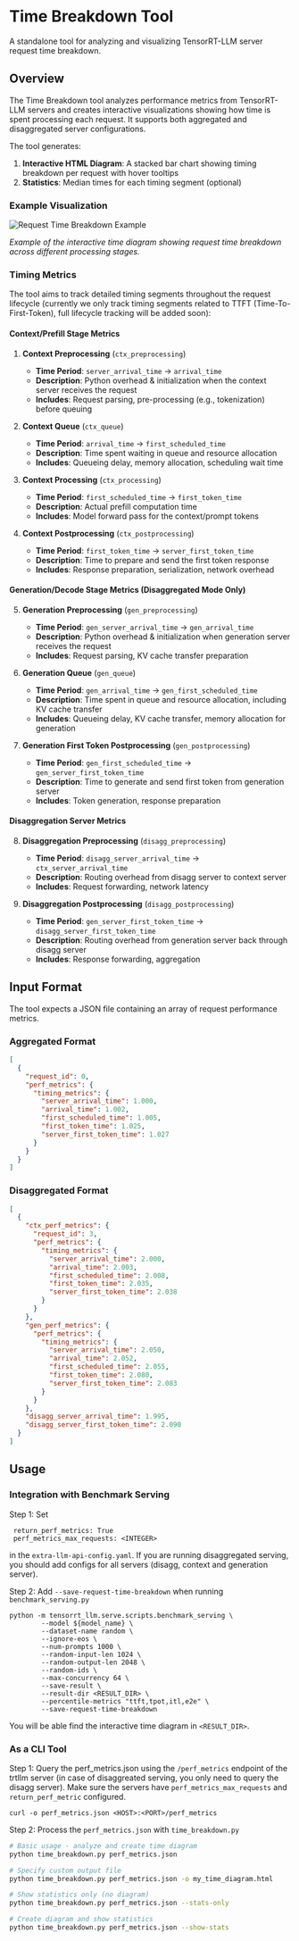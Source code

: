 # Time Breakdown Tool

A standalone tool for analyzing and visualizing TensorRT-LLM server request time breakdown.

## Overview

The Time Breakdown tool analyzes performance metrics from TensorRT-LLM servers and creates interactive visualizations showing how time is spent processing each request. It supports both aggregated and disaggregated server configurations.


The tool generates:

1. **Interactive HTML Diagram**: A stacked bar chart showing timing breakdown per request with hover tooltips
2. **Statistics**: Median times for each timing segment (optional)

### Example Visualization

![Request Time Breakdown Example](images/request_time_breakdown_example.png)

*Example of the interactive time diagram showing request time breakdown across different processing stages.*

### Timing Metrics

The tool aims to track detailed timing segments throughout the request lifecycle (currently we only track timing segments related to TTFT (Time-To-First-Token), full lifecycle tracking will be added soon):

#### Context/Prefill Stage Metrics

1. **Context Preprocessing** (`ctx_preprocessing`)
   - **Time Period**: `server_arrival_time` → `arrival_time`
   - **Description**: Python overhead & initialization when the context server receives the request
   - **Includes**: Request parsing, pre-processing (e.g., tokenization) before queuing

2. **Context Queue** (`ctx_queue`)
   - **Time Period**: `arrival_time` → `first_scheduled_time`
   - **Description**: Time spent waiting in queue and resource allocation
   - **Includes**: Queueing delay, memory allocation, scheduling wait time

3. **Context Processing** (`ctx_processing`)
   - **Time Period**: `first_scheduled_time` → `first_token_time`
   - **Description**: Actual prefill computation time
   - **Includes**: Model forward pass for the context/prompt tokens

4. **Context Postprocessing** (`ctx_postprocessing`)
   - **Time Period**: `first_token_time` → `server_first_token_time`
   - **Description**: Time to prepare and send the first token response
   - **Includes**:  Response preparation, serialization, network overhead

#### Generation/Decode Stage Metrics (Disaggregated Mode Only)

5. **Generation Preprocessing** (`gen_preprocessing`)
   - **Time Period**: `gen_server_arrival_time` → `gen_arrival_time`
   - **Description**: Python overhead & initialization when generation server receives the request
   - **Includes**: Request parsing, KV cache transfer preparation

6. **Generation Queue** (`gen_queue`)
   - **Time Period**: `gen_arrival_time` → `gen_first_scheduled_time`
   - **Description**: Time spent in queue and resource allocation, including KV cache transfer
   - **Includes**: 
     Queueing delay, KV cache transfer, memory allocation for generation

7. **Generation First Token Postprocessing** (`gen_postprocessing`)
   - **Time Period**: `gen_first_scheduled_time` → `gen_server_first_token_time`
   - **Description**: Time to generate and send first token from generation server
   - **Includes**: Token generation, response preparation

#### Disaggregation Server Metrics

8. **Disaggregation Preprocessing** (`disagg_preprocessing`)
   - **Time Period**: `disagg_server_arrival_time` → `ctx_server_arrival_time`
   - **Description**: Routing overhead from disagg server to context server
   - **Includes**: Request forwarding, network latency

9. **Disaggregation Postprocessing** (`disagg_postprocessing`)
   - **Time Period**: `gen_server_first_token_time` → `disagg_server_first_token_time`
   - **Description**: Routing overhead from generation server back through disagg server
   - **Includes**: Response forwarding, aggregation
## Input Format

The tool expects a JSON file containing an array of request performance metrics.

### Aggregated Format

```json
[
  {
    "request_id": 0,
    "perf_metrics": {
      "timing_metrics": {
        "server_arrival_time": 1.000,
        "arrival_time": 1.002,
        "first_scheduled_time": 1.005,
        "first_token_time": 1.025,
        "server_first_token_time": 1.027
      }
    }
  }
]
```

### Disaggregated Format

```json
[
  {
    "ctx_perf_metrics": {
      "request_id": 3,
      "perf_metrics": {
        "timing_metrics": {
          "server_arrival_time": 2.000,
          "arrival_time": 2.003,
          "first_scheduled_time": 2.008,
          "first_token_time": 2.035,
          "server_first_token_time": 2.038
        }
      }
    },
    "gen_perf_metrics": {
      "perf_metrics": {
        "timing_metrics": {
          "server_arrival_time": 2.050,
          "arrival_time": 2.052,
          "first_scheduled_time": 2.055,
          "first_token_time": 2.080,
          "server_first_token_time": 2.083
        }
      }
    },
    "disagg_server_arrival_time": 1.995,
    "disagg_server_first_token_time": 2.090
  }
]
```
## Usage

### Integration with Benchmark Serving
Step 1:
Set 
```
 return_perf_metrics: True
 perf_metrics_max_requests: <INTEGER>
```
in the `extra-llm-api-config.yaml`. If you are running disaggregated serving, you should add configs for all servers (disagg, context and generation server).

Step 2:
Add `--save-request-time-breakdown` when running `benchmark_serving.py`
```
python -m tensorrt_llm.serve.scripts.benchmark_serving \
        --model ${model_name} \
        --dataset-name random \
        --ignore-eos \
        --num-prompts 1000 \
        --random-input-len 1024 \
        --random-output-len 2048 \
        --random-ids \
        --max-concurrency 64 \
        --save-result \
        --result-dir <RESULT_DIR> \
        --percentile-metrics "ttft,tpot,itl,e2e" \
        --save-request-time-breakdown 
```
You will be able find the interactive time diagram in `<RESULT_DIR>`.
### As a CLI Tool
Step 1:
Query the perf_metrics.json using the `/perf_metrics` endpoint of the trtllm server (in case of disaggreated serving, you only need to query the disagg server). Make sure the servers have `perf_metrics_max_requests` and `return_perf_metric` configured.
```
curl -o perf_metrics.json <HOST>:<PORT>/perf_metrics
```
Step 2:
Process the `perf_metrics.json` with `time_breakdown.py`
```bash
# Basic usage - analyze and create time diagram
python time_breakdown.py perf_metrics.json

# Specify custom output file
python time_breakdown.py perf_metrics.json -o my_time_diagram.html

# Show statistics only (no diagram) 
python time_breakdown.py perf_metrics.json --stats-only

# Create diagram and show statistics
python time_breakdown.py perf_metrics.json --show-stats
```
